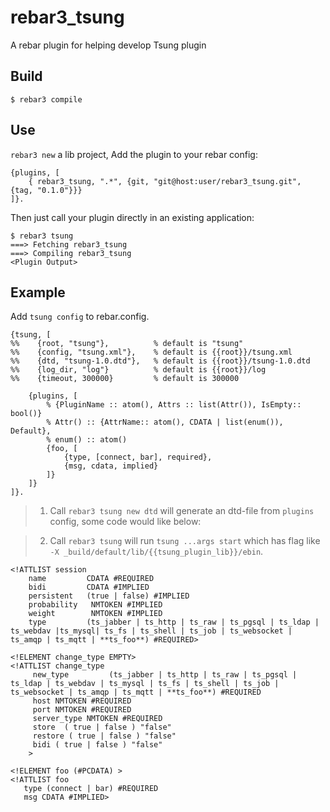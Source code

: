 rebar3_tsung
=====

A rebar plugin for helping develop Tsung plugin

Build
-----

    $ rebar3 compile

Use
---

`rebar3 new` a lib project, Add the plugin to your rebar config:

    {plugins, [
        { rebar3_tsung, ".*", {git, "git@host:user/rebar3_tsung.git", {tag, "0.1.0"}}}
    ]}.

Then just call your plugin directly in an existing application:


    $ rebar3 tsung
    ===> Fetching rebar3_tsung
    ===> Compiling rebar3_tsung
    <Plugin Output>

Example
---
Add `tsung config` to rebar.config.
```
{tsung, [
%%    {root, "tsung"},          % default is "tsung"
%%    {config, "tsung.xml"},    % default is {{root}}/tsung.xml
%%    {dtd, "tsung-1.0.dtd"},   % default is {{root}}/tsung-1.0.dtd
%%    {log_dir, "log"}          % default is {{root}}/log
%%    {timeout, 300000}         % default is 300000

    {plugins, [
        % {PluginName :: atom(), Attrs :: list(Attr()), IsEmpty:: bool()}
        % Attr() :: {AttrName:: atom(), CDATA | list(enum()), Default},
        % enum() :: atom()
        {foo, [
            {type, [connect, bar], required},
            {msg, cdata, implied}
        ]}
    ]}
]}.
```

> 1. Call `rebar3 tsung new dtd` will generate an dtd-file from `plugins` config, some code would like below:

> 2. Call `rebar3 tsung` will run `tsung ...args start` which has flag like `-X _build/default/lib/{{tsung_plugin_lib}}/ebin`.

```
<!ATTLIST session
    name         CDATA #REQUIRED
    bidi         CDATA #IMPLIED
    persistent   (true | false) #IMPLIED
    probability   NMTOKEN #IMPLIED
    weight        NMTOKEN #IMPLIED
    type         (ts_jabber | ts_http | ts_raw | ts_pgsql | ts_ldap | ts_webdav |ts_mysql| ts_fs | ts_shell | ts_job | ts_websocket | ts_amqp | ts_mqtt | **ts_foo**) #REQUIRED>
```

```
<!ELEMENT change_type EMPTY>
<!ATTLIST change_type
     new_type         (ts_jabber | ts_http | ts_raw | ts_pgsql | ts_ldap | ts_webdav | ts_mysql | ts_fs | ts_shell | ts_job | ts_websocket | ts_amqp | ts_mqtt | **ts_foo**) #REQUIRED
     host NMTOKEN #REQUIRED
     port NMTOKEN #REQUIRED
     server_type NMTOKEN #REQUIRED
     store  ( true | false ) "false"
     restore ( true | false ) "false"
     bidi ( true | false ) "false"
    >
```

```
<!ELEMENT foo (#PCDATA) >
<!ATTLIST foo
   type (connect | bar) #REQUIRED
   msg CDATA #IMPLIED>
```



